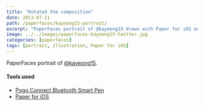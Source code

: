 ```yaml
---
title: "Rotated the composition"
date: 2013-07-11
path: /paperfaces/kayeong15-portrait/
excerpt: "PaperFaces portrait of @kayeong15 drawn with Paper for iOS on an iPad."
image: ../../images/paperfaces-kayeong15-twitter.jpg
categories: [paperfaces]
tags: [portrait, illustration, Paper for iOS]
---
```


PaperFaces portrait of [@kayeong15](https://twitter.com/kayeong15).

#### Tools used

- [Pogo Connect Bluetooth Smart Pen](https://www.amazon.com/gp/product/B009K448L4/ref=as_li_ss_tl?ie=UTF8&camp=1789&creative=390957&creativeASIN=B009K448L4&linkCode=as2&tag=mademist-20)
- [Paper for iOS](https://paper.bywetransfer.com/)
